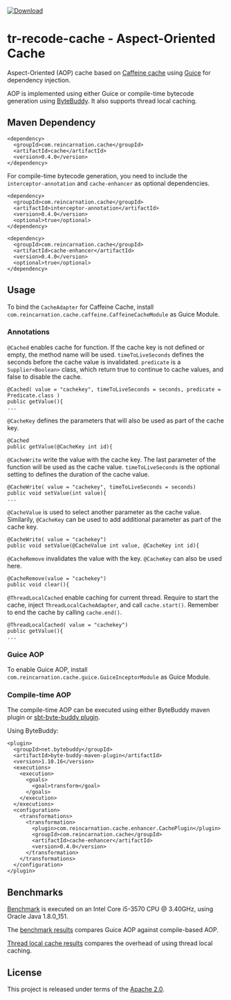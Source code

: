 [ ![Download](https://api.bintray.com/packages/wjtan/maven/tr-recode-cache/images/download.svg) ](https://bintray.com/wjtan/maven/tr-recode-cache/_latestVersion)

# tr-recode-cache - Aspect-Oriented Cache

Aspect-Oriented (AOP) cache based on [Caffeine cache](https://github.com/ben-manes/caffeine) using [Guice](https://github.com/google/guice) for dependency injection.

AOP is implemented using either Guice or compile-time bytecode generation using [ByteBuddy](http://bytebuddy.net).
It also supports thread local caching.

## Maven Dependency
```
<dependency>
  <groupId>com.reincarnation.cache</groupId>
  <artifactId>cache</artifactId>
  <version>0.4.0</version>
</dependency>
```

For compile-time bytecode generation, you need to include the `interceptor-annotation` and `cache-enhancer` as optional dependencies.

```
<dependency>
  <groupId>com.reincarnation.cache</groupId>
  <artifactId>interceptor-annotation</artifactId>
  <version>0.4.0</version>
  <optional>true</optional>
</dependency>

<dependency>
  <groupId>com.reincarnation.cache</groupId>
  <artifactId>cache-enhancer</artifactId>
  <version>0.4.0</version>
  <optional>true</optional>
</dependency>
```

## Usage

To bind the `CacheAdapter` for Caffeine Cache, install `com.reincarnation.cache.caffeine.CaffeineCacheModule` as Guice Module.

### Annotations

`@Cached` enables cache for function. If the cache key is not defined or empty, the method name will be used.
`timeToLiveSeconds` defines the seconds before the cache value is invalidated.
`predicate` is a `Supplier<Boolean>` class, which return true to continue to cache values, and false to disable the cache.

```
@Cached( value = "cachekey", timeToLiveSeconds = seconds, predicate = Predicate.class )
public getValue(){
...
```

`@CacheKey` defines the parameters that will also be used as part of the cache key.
```
@Cached
public getValue(@CacheKey int id){
```

`@CacheWrite` write the value with the cache key. The last parameter of the function will be used as the cache value.
`timeToLiveSeconds` is the optional setting to defines the duration of the cache value.
```
@CacheWrite( value = "cachekey", timeToLiveSeconds = seconds)
public void setValue(int value){
...
```

`@CacheValue` is used to select another parameter as the cache value.
Similarily, `@CacheKey` can be used to add additional parameter as part of the cache key.
```
@CacheWrite( value = "cachekey")
public void setValue(@CacheValue int value, @CacheKey int id){
```

`@CacheRemove` invalidates the value with the key. `@CacheKey` can also be used here.
```
@CacheRemove(value = "cachekey")
public void clear(){
```

`@ThreadLocalCached` enable caching for current thread.
Require to start the cache, inject `ThreadLocalCacheAdapter`, and call `cache.start()`.
Remember to end the cache by calling `cache.end()`.
```
@ThreadLocalCached( value = "cachekey")
public getValue(){
...
```

### Guice AOP

To enable Guice AOP, install `com.reincarnation.cache.guice.GuiceInceptorModule` as Guice Module.

### Compile-time AOP

The compile-time AOP can be executed using either ByteBuddy maven plugin or [sbt-byte-buddy plugin](https://github.com/wjtan/sbt-byte-buddy).

Using ByteBuddy:
```
<plugin>
  <groupId>net.bytebuddy</groupId>
  <artifactId>byte-buddy-maven-plugin</artifactId>
  <version>1.10.16</version>
  <executions>
    <execution>
      <goals>
        <goal>transform</goal>
      </goals>
    </execution>
  </executions>
  <configuration>
    <transformations>
      <transformation>
        <plugin>com.reincarnation.cache.enhancer.CachePlugin</plugin>
        <groupId>com.reincarnation.cache</groupId>
        <artifactId>cache-enhancer</artifactId>
        <version>0.4.0</version>
      </transformation>
    </transformations>
  </configuration>
</plugin>
```

## Benchmarks
[Benchmark](https://github.com/wjtan/tr-recode-cache/blob/master/benchmark) is executed on an Intel Core i5-3570 CPU @ 3.40GHz, using Oracle Java 1.8.0_151.

The [benchmark results](https://github.com/wjtan/tr-recode-cache/blob/master/benchmark/results.txt) compares Guice AOP against compile-based AOP.

[Thread local cache results](https://github.com/wjtan/tr-recode-cache/blob/master/benchmark/threadlocal-results.txt) compares the overhead of using thread local caching.

## License
This project is released under terms of the [Apache 2.0](https://opensource.org/licenses/Apache-2.0).